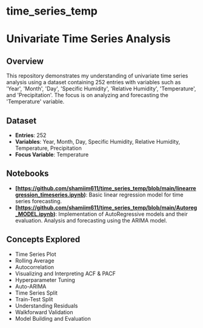 # time_series_temp
# Univariate Time Series Analysis

## Overview
This repository demonstrates my understanding of univariate time series analysis using a dataset containing 252 entries with variables such as 'Year', 'Month', 'Day', 'Specific Humidity', 'Relative Humidity', 'Temperature', and 'Precipitation'. The focus is on analyzing and forecasting the 'Temperature' variable.

## Dataset
- **Entries**: 252
- **Variables**: Year, Month, Day, Specific Humidity, Relative Humidity, Temperature, Precipitation
- **Focus Variable**: Temperature


## Notebooks
- **[https://github.com/shamiim611/time_series_temp/blob/main/linearregression_timeseries.ipynb)**: Basic linear regression model for time series forecasting.
- **[https://github.com/shamiim611/time_series_temp/blob/main/Autoreg_MODEL.ipynb)**: Implementation of AutoRegressive models and their evaluation. Analysis and forecasting using the ARIMA model.
  

## Concepts Explored
- Time Series Plot
- Rolling Average
- Autocorrelation
- Visualizing and Interpreting ACF & PACF
- Hyperparameter Tuning
- Auto-ARIMA
- Time Series Split
- Train-Test Split
- Understanding Residuals
- Walkforward Validation
- Model Building and Evaluation





